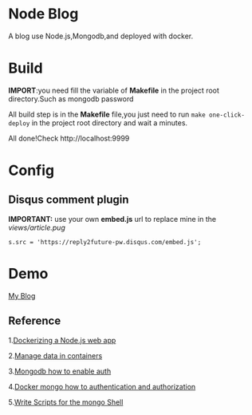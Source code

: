 # Node Blog
A blog use Node.js,Mongodb,and deployed with docker.

# Build

**IMPORT**:you need fill the variable of **Makefile** in the project root directory.Such as mongodb password

All build step is in the **Makefile** file,you just need to run `make one-click-deploy` in the project root directory and wait a minutes.

All done!Check http://localhost:9999

# Config

## Disqus comment plugin

**IMPORTANT:** use your own **embed.js** url to replace mine in the *views/article.pug*

```
s.src = 'https://reply2future-pw.disqus.com/embed.js';
```

# Demo
[My Blog](http://reply2future.pw:9999)

## Reference
1.[Dockerizing a Node.js web app](https://nodejs.org/en/docs/guides/nodejs-docker-webapp/)

2.[Manage data in containers](https://docs.docker.com/engine/tutorials/dockervolumes/)

3.[Mongodb how to enable auth](https://docs.mongodb.com/manual/tutorial/enable-authentication/)

4.[Docker mongo how to authentication and authorization](https://hub.docker.com/_/mongo/)

5.[Write Scripts for the mongo Shell](https://docs.mongodb.com/manual/tutorial/write-scripts-for-the-mongo-shell/)
